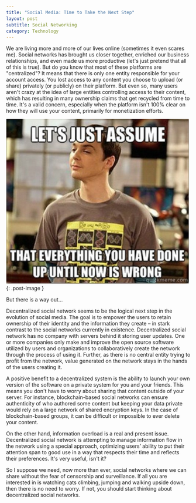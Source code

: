 ```yaml
---
title: "Social Media: Time to Take the Next Step"
layout: post
subtitle: Social Networking
category: Technology
---
```

We are living more and more of our lives online (sometimes it even scares me). Social networks has brought us closer together, enriched our business relationships, and even made us more productive (let's just pretend that all of this is true). But do you know that most of these platforms are "centralized"? It means that there is only one entity responsible for your account access. You lost access to any content you choose to upload (or share) privately (or publicly) on their platform. But even so, many users aren't crazy at the idea of large entities controlling access to their content, which has resulting in many ownership claims that get recycled from time to time. It's a valid concern, especially when the platform isn't 100% clear on how they will use your content, primarily for monetization efforts.

![sheldon-cooper](/images/2018-01-04-social-media.jpg){: .post-image }

But there is a way out...

Decentralized social network seems to be the logical next step in the evolution of social media. The goal is to empower the users to retain ownership of their identity and the information they create – in stark contrast to the social networks currently in existence. Decentralized social network has no company with servers behind it storing user updates. One or more companies only make and improve the open source software utilized by users and organizations to collaboratively create the network through the process of using it. Further, as there is no central entity trying to profit from the network, value generated on the network stays in the hands of the users creating it.

A positive benefit to a decentralized system is the ability to launch your own version of the software on a private system for you and your friends. This means you don't have to worry about sharing that content outside of your server. For instance, blockchain-based social networks can ensure authenticity of who authored some content but keeping your data private would rely on a large network of shared encryption keys. In the case of blockchain-based groups, it can be difficult or impossible to ever delete your content.

On the other hand, information overload is a real and present issue. Decentralized social network is attempting to manage information flow in the network using a special approach, optimizing users’ ability to put their attention span to good use in a way that respects their time and reflects their preferences. It's very useful, isn't it?

So I suppose we need, now more than ever, social networks where we can share without the fear of censorship and surveillance. If all you are interested in is watching cats climbing, jumping and walking upside down, then there is no need to worry. If not, you should start thinking about decentralized social networks.
